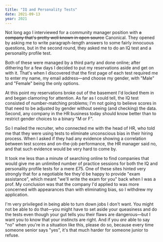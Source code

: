 ```yaml
---
title: "IQ and Personality Tests"
date: 2021-09-13
year: 2021
---
```


Not long ago I interviewed for a community manager position
with <strike>a company that's pretty well known in open source</strike> Canonical.
They opened by asking me to write paragraph-length answers to some fairly innocuous questions,
but in the second round,
they asked me to do an IQ test and a personality profile test.

Both of these were managed by a third party and done online;
after dithering for a few days
I decided to put my reservations aside and get on with it.
That's when I discovered that the first page of each test
required me to enter my name,
my email address—and choose my gender,
with "Male" and "Female" being the only options.

At this point my reservations broke out of the basement I'd locked them in
and began clamoring for attention.
As far as I could tell,
the IQ test consisted of number-matching problems;
I'm not going to believe scores in that need to be adjusted by gender
without seeing (and checking) the data.
Second,
any company in the HR business today should know better than to restrict gender choices
to a binary "M or F".

So I mailed the recruiter,
who connected me with the head of HR,
who told me that
they were using tests to eliminate unconscious bias in their hiring process.
When I asked if they had any evidence showing a correlation between
test scores and on-the-job performance,
the HR manager said no,
and that such evidence would be very hard to come by.

It took me less than a minute of searching online
to find companies that would give me
an unlimited number of practice sessions
for both the IQ and personality profile tests for a mere £75.
One of these sites hinted very strongly that for a negotiable fee
they'd be happy to provide "exam assistance",
which meant "we'll write the exam for you" back when I was a prof.
My conclusion was that the company I'd applied to
was more concerned with appearances than with eliminating bias,
so I withdrew my application.

I'm very privileged in being able to turn down jobs I don't want.
You might not be able to do that—you
might have to set aside your queasiness and do the tests
even though your gut tells you their flaws are dangerous—but
I want you to know that your instincts are right.
And if you *are* able to say "no" when you're in a situation like this,
please do so,
because every time someone senior says "yes",
it's that much harder for someone junior to refuse.
